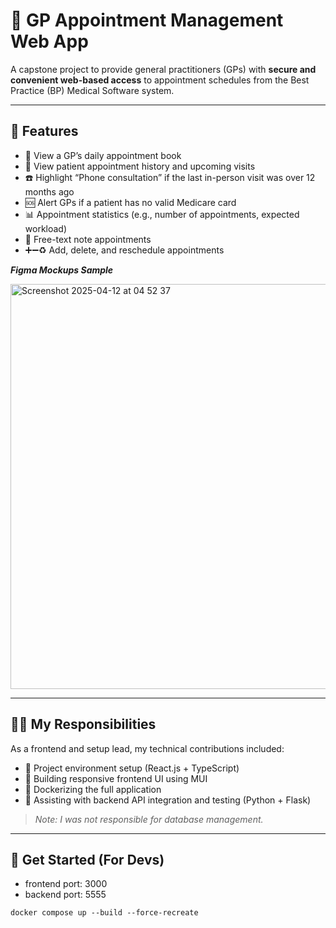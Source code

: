 # 🏥 GP Appointment Management Web App

A capstone project to provide general practitioners (GPs) with **secure and convenient web-based access** to appointment schedules from the Best Practice (BP) Medical Software system.

---

## 🔧 Features

- 📅 View a GP’s daily appointment book
- 👤 View patient appointment history and upcoming visits
- ☎️ Highlight “Phone consultation” if the last in-person visit was over 12 months ago
- 🆘 Alert GPs if a patient has no valid Medicare card
- 📊 Appointment statistics (e.g., number of appointments, expected workload)
- 📝 Free-text note appointments
- ➕➖♻️ Add, delete, and reschedule appointments

***Figma Mockups Sample***

<img width="648" alt="Screenshot 2025-04-12 at 04 52 37" src="https://github.com/user-attachments/assets/061b1fc6-c52f-4106-88b8-9581ba564669" />

---
## 👩‍💻 My Responsibilities

As a frontend and setup lead, my technical contributions included:

- 🚀 Project environment setup (React.js + TypeScript)
- 🎨 Building responsive frontend UI using MUI
- 🐳 Dockerizing the full application
- 🔁 Assisting with backend API integration and testing (Python + Flask)

> *Note: I was not responsible for database management.*

---

## 🚀 Get Started (For Devs)

- frontend port: 3000  
- backend port: 5555

```
docker compose up --build --force-recreate  
```


